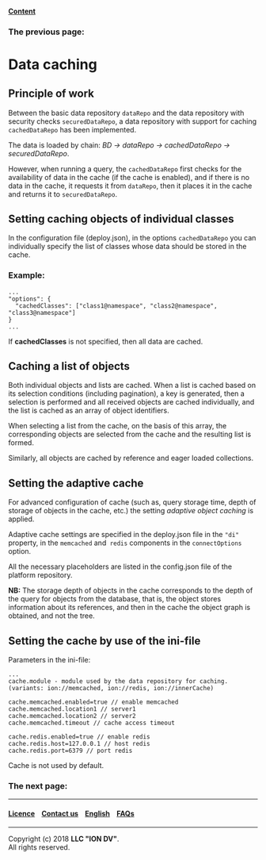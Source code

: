 #### [Content](/docs/en/index.md)

### The previous page: [](/docs/en/2_system_description/functionality/.md)

# Data caching

## Principle of work

Between the basic data repository `dataRepo` and the data repository with security checks `securedDataRepo`, a data repository with support for caching `cachedDataRepo` has been implemented. 

The data is loaded by chain: *BD -> dataRepo -> cachedDataRepo -> securedDataRepo*. 

However,  when running a query, the `cachedDataRepo` first checks for the availability of data in the cache (if the cache is enabled), and if there is no data in the cache, it requests it from `dataRepo`, then it places it in the cache and returns it to `securedDataRepo`.

## Setting caching objects of individual classes

In the configuration file (deploy.json), in the options `cachedDataRepo` you can individually specify the list of classes whose data should be stored in the cache.

### Example:
```
...
"options": {
  "cachedClasses": ["class1@namespace", "class2@namespace", "class3@namespace"]
}
...
```
If **cachedClasses** is not specified, then all data are cached. 

## Caching a list of objects

Both individual objects and lists are cached.
When a list is cached based on its selection conditions (including pagination), a key is generated, then a selection is performed and all received objects are cached individually, and the list is cached as an array of object identifiers.

When selecting a list from the cache, on the basis of this array, the corresponding objects are selected from the cache and the resulting list is formed.

Similarly, all objects are cached by reference and eager loaded collections.

## Setting the adaptive cache

For advanced configuration of cache (such as, query storage time, depth of storage of objects in the cache, etc.) the setting *adaptive object caching* is applied.

Adaptive cache settings are specified in the deploy.json file in the `"di"` property, in the `memcached` and` redis` components in the `connectOptions` option.

All the necessary placeholders are listed in the config.json file of the platform repository.

**NB:** The storage depth of objects in the cache corresponds to the depth of the query for objects from the database, that is, the object stores information about its references, and then in the cache the object graph is obtained, and not the tree.


## Setting the cache by use of the ini-file

Parameters in the ini-file:

```
...
cache.module - module used by the data repository for caching. 
(variants: ion://memcached, ion://redis, ion://innerCache)

cache.memcached.enabled=true // enable memcached
cache.memcached.location1 // server1
cache.memcached.location2 // server2
cache.memcached.timeout // cache access timeout

cache.redis.enabled=true // enable redis
cache.redis.host=127.0.0.1 // host redis
cache.redis.port=6379 // port redis
```
Cache is not used by default.

### The next page: [](/docs/en/2_system_description/functionality/.md)

--------------------------------------------------------------------------  


 #### [Licence](/LICENCE.md) &ensp;  [Contact us](https://iondv.com) &ensp;  [English](/docs/en/2_system_description/functionality/cached.md)   &ensp; [FAQs](/faqs.md)   <div><img src="https://mc.iondv.com/watch/local/docs/framework" style="position:absolute; left:-9999px;" height=1 width=1 alt="iondv metrics"></div>       



--------------------------------------------------------------------------  

Copyright (c) 2018 **LLC "ION DV"**.  
All rights reserved. 